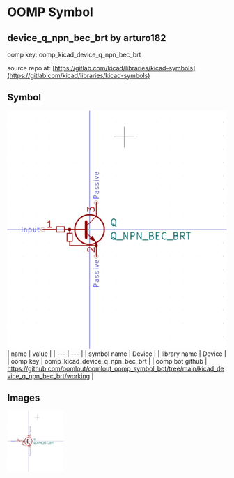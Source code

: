 # OOMP Symbol  
## device_q_npn_bec_brt  by arturo182  
  
oomp key: oomp_kicad_device_q_npn_bec_brt  
  
source repo at: [https://gitlab.com/kicad/libraries/kicad-symbols](https://gitlab.com/kicad/libraries/kicad-symbols)  
## Symbol  
  
[![working.png](working_600.png)](working.png)  
| name | value | 
| --- | --- | 
| symbol name | Device | 
| library name | Device | 
| oomp key | oomp_kicad_device_q_npn_bec_brt | 
| oomp bot github | https://github.com/oomlout/oomlout_oomp_symbol_bot/tree/main/kicad_device_q_npn_bec_brt/working | 
## Images  
  
[![working.png](working_140.png)](working.png)  
